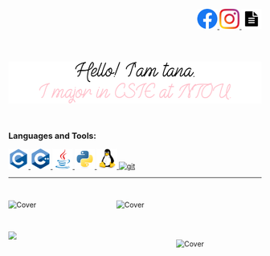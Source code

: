 <p align="right"> <a href="https://www.facebook.com/profile.php?id=100003854942944" target="_blank" rel="noreferrer"><img src="https://github.com/tana0101/tana0101/blob/main/FB.png?raw=true" alt="c" width="40" height="40"/> </a>
<a href="https://www.instagram.com/prinz_eugen01/" target="_blank" rel="noreferrer"><img src="https://github.com/tana0101/tana0101/blob/main/IG.png?raw=true" alt="c" width="40" height="40"/> </a> 
<a href="https://hackmd.io/@0c5ZiKjZR66nH91RjZcFfw" target="_blank" rel="noreferrer"><img src="https://github.com/tana0101/tana0101/blob/main/MD.png?raw=true" alt="c" width="40" height="40"/> </a>
 </p>
 
 <br><br>

[<img src="https://github.com/tana0101/tana0101/blob/main/text1.png?raw=true" align='center' >](https://www.fonttopng.com/english/beautiful-handwriting-fonts/index.php)
[<img src="https://github.com/tana0101/tana0101/blob/main/text2.png?raw=true" align='center' >](https://www.fonttopng.com/english/beautiful-handwriting-fonts/index.php)

<br>

<h3 align="left">Languages and Tools:</h3>
<p align="left"> <a href="https://www.cprogramming.com/" target="_blank" rel="noreferrer"> <img src="https://raw.githubusercontent.com/devicons/devicon/master/icons/c/c-original.svg" alt="c" width="40" height="40"/> </a> <a href="https://www.w3schools.com/cpp/" target="_blank" rel="noreferrer"> <img src="https://raw.githubusercontent.com/devicons/devicon/master/icons/cplusplus/cplusplus-original.svg" alt="cplusplus" width="40" height="40"/> </a> <a href="https://www.java.com" target="_blank" rel="noreferrer"> <img src="https://raw.githubusercontent.com/devicons/devicon/master/icons/java/java-original.svg" alt="java" width="40" height="40"/> </a> <a href="https://www.python.org" target="_blank" rel="noreferrer"> <img src="https://raw.githubusercontent.com/devicons/devicon/master/icons/python/python-original.svg" alt="python" width="40" height="40"/> </a> <a href="https://www.linux.org/" target="_blank" rel="noreferrer"> <img src="https://raw.githubusercontent.com/devicons/devicon/master/icons/linux/linux-original.svg" alt="linux" width="40" height="40"/> </a> <a href="https://git-scm.com/" target="_blank" rel="noreferrer"> <img src="https://www.vectorlogo.zone/logos/git-scm/git-scm-icon.svg" alt="git" width="40" height="40"/> </a> </p>
 
---

<br>

[<img src="https://octodex.github.com/images/inspectocat.jpg"
       alt="Cover" width="215" align='left' valign="center" >](https://octodex.github.com/)<img src="https://github-readme-stats.vercel.app/api?username=tana0101&show_icons=true&theme=radical"
       alt="Cover" width=605> 

<br>

[<img src="https://github-readme-stats.vercel.app/api/top-langs/?username=tana0101&theme=radical&layout=compact&card_width=540"
       align='left' width=640>](https://github.com/anuraghazra/github-readme-stats)[<img src="https://octodex.github.com/images/labtocat.png"
       alt="Cover" width="170" align='right'>](https://octodex.github.com/)
